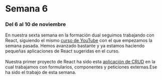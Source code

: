 # Semana 6
### Del 6 al 10 de noviembre

En nuestra sexta semana en la formación dual seguimos trabajando con React, siguiendo el mismo [curso de YouTube](https://youtube.com/playlist?list=PLvq-jIkSeTUZ5XcUw8fJPTBKEHEKPMTKk&si=zjvYqB1nbAidiybd) con el que empezamos la semana pasada. Hemos avanzado bastante y ya estamos haciendo pequeñas aplicaciones de React sugeridas en el curso.
<br><br>
Nuestra primer proyecto de React ha sido esta [aplicación de CRUD](https://github.com/jrodriguezc160/crud-app-react) en la cual trabajamos con formularios, componentes y peticiones externas.Ese ha sido el trabajo de esta semana.
